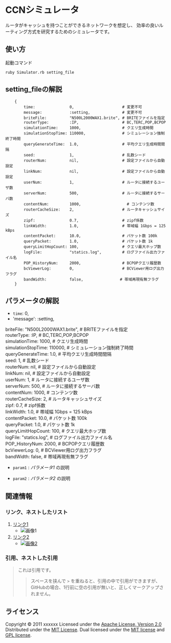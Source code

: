 CCNシミュレータ
======================
ルータがキャッシュを持つことができるネットワークを想定し、
効率の良いルーティング方式を研究するためのシミュレータです。
 
使い方
------
起動コマンド

    ruby Simulator.rb setting_file


setting_fileの解説
------

        {
            time:               0,                     # 変更不可                         
            message:            :setting,              # 変更不可                         
            briteFile:          "N500L2000WAX1.brite", # BRITEファイルを指定              
            routerType:         :IP,                   # BC,TERC,POP,BCPOP                
            simulationTime:     1000,                  # クエリ生成時間                   
            simulationStopTime: 110000,                # シミュレーション強制終了時間     
            queryGenerateTime:  1.0,                   # 平均クエリ生成時間間隔           
            seed:               1,                     # 乱数シード                       
            routerNum:          nil,                   # 設定ファイルから自動設定         
            linkNum:            nil,                   # 設定ファイルから自動設定         
            userNum:            1,                     # ルータに接続するユーザ数         
            serverNum:          500,                   # ルータに接続するサーバ数         
            contentNum:         1000,                    # コンテンツ数                   
            routerCacheSize:    2,                     # ルータキャッシュサイズ           
            zipf:               0.7,                   # zipf係数                         
            linkWidth:          1.0,                   # 帯域幅 1Gbps = 125 kBps          
            contentPacket:      10.0,                  # パケット数 100k                  
            queryPacket:        1.0,                   # パケット数 1k                    
            queryLimitHopCount: 100,                   # クエリ最大ホップ数               
            logFile:            "statics.log",         # ログファイル出力ファイル名       
            POP_HistoryNum:     2000,                  # BCPOPクエリ履歴数                
            bcViewerLog:        0,                     # BCViewer用ログ出力フラグ         
            bandWidth:          false,                # 帯域再現有無フラグ                
        }

パラメータの解説
----------------
+    `time`:               0,       
+    'message':            :setting,

briteFile:          "N500L2000WAX1.brite", # BRITEファイルを指定              
        routerType:         :IP,                   # BC,TERC,POP,BCPOP                
        simulationTime:     1000,                  # クエリ生成時間                   
        simulationStopTime: 110000,                # シミュレーション強制終了時間     
        queryGenerateTime:  1.0,                   # 平均クエリ生成時間間隔           
        seed:               1,                     # 乱数シード                       
        routerNum:          nil,                   # 設定ファイルから自動設定         
        linkNum:            nil,                   # 設定ファイルから自動設定         
        userNum:            1,                     # ルータに接続するユーザ数         
        serverNum:          500,                   # ルータに接続するサーバ数         
        contentNum:         1000,                    # コンテンツ数                   
        routerCacheSize:    2,                     # ルータキャッシュサイズ           
        zipf:               0.7,                   # zipf係数                         
        linkWidth:          1.0,                   # 帯域幅 1Gbps = 125 kBps          
        contentPacket:      10.0,                  # パケット数 100k                  
        queryPacket:        1.0,                   # パケット数 1k                    
        queryLimitHopCount: 100,                   # クエリ最大ホップ数               
        logFile:            "statics.log",         # ログファイル出力ファイル名       
        POP_HistoryNum:     2000,                  # BCPOPクエリ履歴数                
        bcViewerLog:        0,                     # BCViewer用ログ出力フラグ         
        bandWidth:          false,                # 帯域再現有無フラグ            

+   `param1` :
    _パラメータ1_ の説明
 
+   `param2` :
    _パラメータ2_ の説明
 
関連情報
--------
### リンク、ネストしたリスト
1. [リンク1](http://example.com/ "リンクのタイトル")
    * ![画像1](http://github.com/unicorn.png "画像のタイトル")
2. [リンク2][link]
    - [![画像2][image]](https://github.com/)
 
  [link]: http://example.com/ "インデックス型のリンク"
  [image]: http://github.com/github.png "インデックス型の画像"
 
### 引用、ネストした引用
> これは引用です。
>
> > スペースを挟んで `>` を重ねると、引用の中で引用ができますが、
> > GitHubの場合、1行前に空の引用が無いと、正しくマークアップされません。
 
ライセンス
----------
Copyright &copy; 2011 xxxxxx
Licensed under the [Apache License, Version 2.0][Apache]
Distributed under the [MIT License][mit].
Dual licensed under the [MIT license][MIT] and [GPL license][GPL].
 
[Apache]: http://www.apache.org/licenses/LICENSE-2.0
[MIT]: http://www.opensource.org/licenses/mit-license.php
[GPL]: http://www.gnu.org/licenses/gpl.html